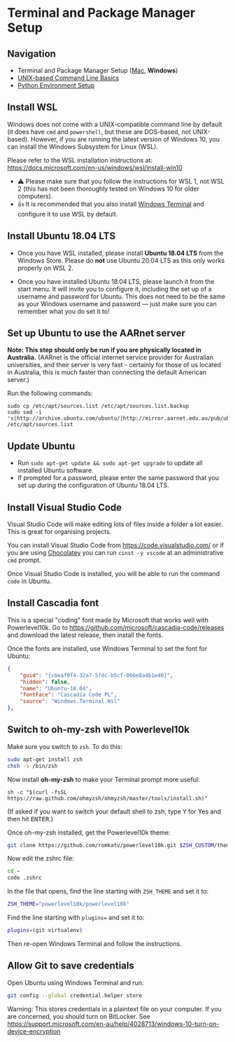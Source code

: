 # Terminal and Package Manager Setup

## Navigation

- Terminal and Package Manager Setup ([Mac](01-terminal-setup-mac.md), **Windows**)
- [UNIX-based Command Line Basics](02-unix-basics.md)
- [Python Environment Setup](03-python-setup.md)

## Install WSL

Windows does not come with a UNIX-compatible command line by default (it does have `cmd` and `powershell`, but these are DOS-based, not UNIX-based). However, if you are running the latest version of Windows 10, you can install the Windows Subsystem for Linux (WSL).

Please refer to the WSL installation instructions at: https://docs.microsoft.com/en-us/windows/wsl/install-win10

- ⚠️ Please make sure that you follow the instructions for WSL 1, not WSL 2 (this has not been thoroughly tested on Windows 10 for older computers).
- 👍 It is recommended that you also install [Windows Terminal](https://www.microsoft.com/en-us/p/windows-terminal/9n0dx20hk701) and configure it to use WSL by default.

## Install Ubuntu 18.04 LTS

- Once you have WSL installed, please install **Ubuntu 18.04 LTS** from the Windows Store. Please do **not** use Ubuntu 20.04 LTS as this only works properly on WSL 2.

- Once you have installed Ubuntu 18.04 LTS, please launch it from the start menu. It will invite you to configure it, including the set up of a username and password for Ubuntu. This does not need to be the same as your Windows username and password &mdash; just make sure you can remember what you do set it to!

## Set up Ubuntu to use the AARnet server

**Note: This step should only be run if you are physically located in Australia.** (AARnet is the official internet service provider for Australian universities, and their server is very fast - certainly for those of us located in Australia, this is much faster than connecting the default American server.)

Run the following commands:

```
sudo cp /etc/apt/sources.list /etc/apt/sources.list.backup
sudo sed -i 's|http://archive.ubuntu.com/ubuntu/|http://mirror.aarnet.edu.au/pub/ubuntu/archive/|g' /etc/apt/sources.list
```

## Update Ubuntu
    
- Run `sudo apt-get update && sudo apt-get upgrade` to update all installed Ubuntu software.
- If prompted for a password, please enter the same password that you set up during the configuration of Ubuntu 18.04 LTS.

## Install Visual Studio Code

Visual Studio Code will make editing lots of files inside a folder a lot easier. This is great for organising projects.

You can install Visual Studio Code from https://code.visualstudio.com/ or if you are using [Chocolatey](https://chocolatey.org/) you can run `cinst -y vscode` at an administrative `cmd` prompt.

Once Visual Studio Code is installed, you will be able to run the command `code` in Ubuntu.

## Install Cascadia font

This is a special "coding" font made by Microsoft that works well with Powerlevel10k. Go to https://github.com/microsoft/cascadia-code/releases and download the latest release, then install the fonts.

Once the fonts are installed, use Windows Terminal to set the font for Ubuntu:

```json
{
    "guid": "{c6eaf9f4-32a7-5fdc-b5cf-066e8a4b1e40}",
    "hidden": false,
    "name": "Ubuntu-18.04",
    "fontFace": "Cascadia Code PL",
    "source": "Windows.Terminal.Wsl"
},
```

## Switch to oh-my-zsh with Powerlevel10k

Make sure you switch to `zsh`. To do this:

```bash
sudo apt-get install zsh
chsh -s /bin/zsh
```

Now install **oh-my-zsh** to make your Terminal prompt more useful:

```
sh -c "$(curl -fsSL https://raw.github.com/ohmyzsh/ohmyzsh/master/tools/install.sh)"
```

(If asked if you want to switch your default shell to zsh, type <kbd>Y</kbd> for Yes and then hit <kbd>ENTER</kbd>.)

Once oh-my-zsh installed, get the Powerlevel10k theme:

```bash
git clone https://github.com/romkatv/powerlevel10k.git $ZSH_CUSTOM/themes/powerlevel10k
```

Now edit the zshrc file:

```bash
cd ~
code .zshrc
```

In the file that opens, find the line starting with `ZSH_THEME` and set it to:

```bash
ZSH_THEME="powerlevel10k/powerlevel10k"
```

Find the line starting with `plugins=` and set it to:

```bash
plugins=(git virtualenv)
```

Then re-open Windows Terminal and follow the instructions.

## Allow Git to save credentials

Open Ubuntu using Windows Terminal and run:

```bash
git config --global credential.helper store
```

Warning: This stores credentials in a plaintext file on your computer. If you are concerned, you should turn on BitLocker. See https://support.microsoft.com/en-au/help/4028713/windows-10-turn-on-device-encryption
